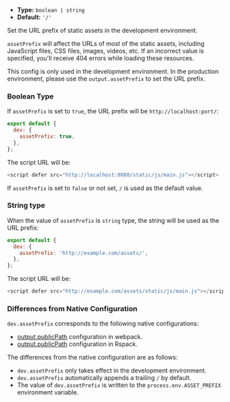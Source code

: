 - **Type:** `boolean | string`
- **Default:** `'/'`

Set the URL prefix of static assets in the development environment.

`assetPrefix` will affect the URLs of most of the static assets, including JavaScript files, CSS files, images, videos, etc. If an incorrect value is specified, you'll receive 404 errors while loading these resources.

This config is only used in the development environment. In the production environment, please use the `output.assetPrefix` to set the URL prefix.

### Boolean Type

If `assetPrefix` is set to `true`, the URL prefix will be `http://localhost:port/`:

```js
export default {
  dev: {
    assetPrefix: true,
  },
};
```

The script URL will be:

```js
<script defer src="http://localhost:8080/static/js/main.js"></script>
```

If `assetPrefix` is set to `false` or not set, `/` is used as the default value.

### String type

When the value of `assetPrefix` is `string` type, the string will be used as the URL prefix:

```js
export default {
  dev: {
    assetPrefix: 'http://example.com/assets/',
  },
};
```

The script URL will be:

```js
<script defer src="http://example.com/assets/static/js/main.js"></script>
```

### Differences from Native Configuration

`dev.assetPrefix` corresponds to the following native configurations:

- [output.publicPath](https://webpack.js.org/guides/public-path/) configuration in webpack.
- [output.publicPath](https://www.rspack.dev/config/output.html#outputpublicpath) configuration in Rspack.

The differences from the native configuration are as follows:

- `dev.assetPrefix` only takes effect in the development environment.
- `dev.assetPrefix` automatically appends a trailing `/` by default.
- The value of `dev.assetPrefix` is written to the `process.env.ASSET_PREFIX` environment variable.
